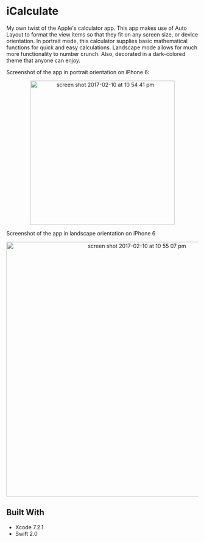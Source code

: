 # iCalculate
My own twist of the Apple's calculator app. This app makes use of Auto Layout to format the view items so that they fit on any screen size, or device orientation. In portrait mode, this calculator supplies basic mathematical functions for quick and easy calculations. Landscape mode allows for much more functionality to number crunch. Also, decorated in a dark-colored theme that anyone can enjoy.

<p>Screenshot of the app in portrait orientation on iPhone 6:</p>
<p align="center">
<img width="379" alt="screen shot 2017-02-10 at 10 54 41 pm" src="https://cloud.githubusercontent.com/assets/12617861/22851109/26695cf0-efe6-11e6-9155-65c03f0832e9.png">
</p>

<p>Screenshot of the app in landscape orientation on iPhone 6</p>
<p align="center">
<img width="670" alt="screen shot 2017-02-10 at 10 55 07 pm" src="https://cloud.githubusercontent.com/assets/12617861/22851136/0f7c146e-efe7-11e6-8ee4-2fdc1f8cb5f3.png">
</p>

## Built With
- Xcode 7.2.1
- Swift 2.0

